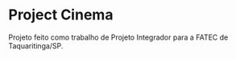 # Project Cinema

Projeto feito como trabalho de Projeto Integrador para a FATEC de Taquaritinga/SP.
